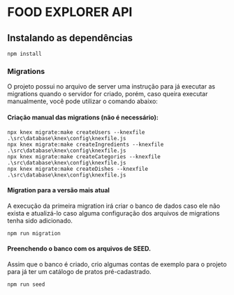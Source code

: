 # FOOD EXPLORER API

## Instalando as dependências
`npm install`

### Migrations
O projeto possui no arquivo de server uma instrução para já executar as migrations quando o servidor for criado, porém, caso queira executar manualmente, você pode utilizar o comando abaixo: 

#### Criação manual das migrations (não é necessário): 

``` 
npx knex migrate:make createUsers --knexfile .\src\database\knex\config\knexfile.js
npx knex migrate:make createIngredients --knexfile .\src\database\knex\config\knexfile.js
npx knex migrate:make createCategories --knexfile .\src\database\knex\config\knexfile.js
npx knex migrate:make createDishes --knexfile .\src\database\knex\config\knexfile.js
```

#### Migration para a versão mais atual
A execução da primeira migration irá criar o banco de dados caso ele não exista e atualizá-lo caso alguma configuração dos arquivos de migrations tenha sido adicionado.

`npm run migration`

#### Preenchendo o banco com os arquivos de SEED.
Assim que o banco é criado, crio algumas contas de exemplo para o projeto para já ter um catálogo de pratos pré-cadastrado.

`npm run seed`

### 